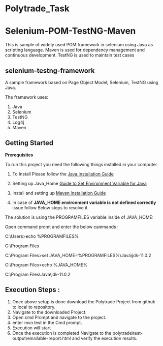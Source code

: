 # Polytrade_Task

# Selenium-POM-TestNG-Maven
This is sample of widely used POM framework in selenium using Java as scripting language. Maven is used for dependency management and continuous development. TestNG is used to maintain test cases


selenium-testng-framework
---


A sample framework based on Page Object Model, Selenium, TestNG using Java.

The framework uses:

1. Java
2. Selenium
3. TestNG
4. Log4j
5. Maven

Getting Started
---
<b>Prerequisites</b>

To run this project you need the following things installed in your computer

1. To Install  Please follow the <a href="https://docs.oracle.com/en/java/javase/19/install/overview-jdk-installation.html#GUID-8677A77F-231A-40F7-98B9-1FD0B48C346A">Java Installation Guide</a>

2. Setting up Java_Home <a href="https://confluence.atlassian.com/doc/setting-the-java_home-variable-in-windows-8895.html">Guide to Set Environment Variable for Java </a>

3. Install and setting up <a href="https://maven.apache.org/install.html">Maven Installation Guide</a>

4. In case of <b>JAVA_HOME environment variable is not defined correctly </b> issue follow Below steps to resolve it.

The solution is using the PROGRAMFILES variable inside of JAVA_HOME:

Open command promt and enter the below cammands : 

C:\Users>echo %PROGRAMFILES%

C:\Program Files

C:\Program Files>set JAVA_HOME=%PROGRAMFILES%\Java\jdk-11.0.2

C:\Program Files>echo %JAVA_HOME%

C:\Program Files\Java\jdk-11.0.2


Execution Steps : 
---
1. Once above setup is done download the Polytrade Project from github to local to repository.
2. Navigate to the downloaded Project.
3. Open cmd Prompt and navigate to the project.  
3. enter mvn test in the Cmd prompt.
4. Execution will start 
5. Once the execution is completed Navigate to the polytrade\test-output\emailable-report.html and verify the execution results.



